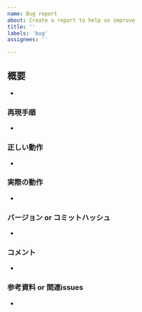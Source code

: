 ```yaml
---
name: Bug report
about: Create a report to help us improve
title: ''
labels: 'bug'
assignees: ''

---
```


## 概要
* 

### 再現手順
* 

### 正しい動作
* 

### 実際の動作
* 

### バージョン or コミットハッシュ
* 

### コメント
* 

### 参考資料 or 関連issues
* 
